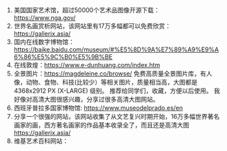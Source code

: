 1. 美国国家艺术馆，超过50000个艺术品图像开源下载：
	https://www.nga.gov/
2. 世界名画赏析网站，该网站里有17万多幅都可以免费欣赏：
	https://gallerix.asia/
3. 国内在线数字博物馆：
	https://baike.baidu.com/museum/#%E5%8D%9A%E7%89%A9%E9%A6%86%E5%9C%B0%E5%9B%BE
4. 在线敦煌：https://www.e-dunhuang.com/index.htm
5. 全景图片：https://magdeleine.co/browse/
	免费高质量全景图片库，有人像，动物、食物、科技(比较少）等相关图片，质量相当高，大图都是4368x2912 PX (X-LARGE) 级别。 推荐给同学们，收藏，方便以后使用。 我好像对高清大图很感兴趣，分享过很多高清大图网站。 
5. 西班牙普拉多国家博物馆: https://www.museodelprado.es/en
6. 分享一个很强的网站，该网站收集了从文艺复兴时期开始，16万多幅世界著名画家的画，西方著名画家的作品基本收录全了，而且还是高清大图
	https://gallerix.asia/
7. 维基艺术百科网站：